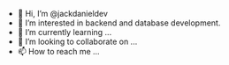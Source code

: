 - 👋 Hi, I’m @jackdanieldev
- 👀 I’m interested in backend and database development.
- 🌱 I’m currently learning ...
- 💞️ I’m looking to collaborate on ...
- 📫 How to reach me ...

<!---
jackdanieldev/jackdanieldev is a ✨ special ✨ repository because its `README.md` (this file) appears on your GitHub profile.
You can click the Preview link to take a look at your changes.
--->
